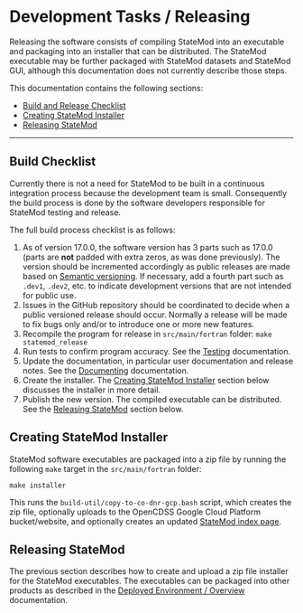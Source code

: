# Development Tasks / Releasing #

Releasing the software consists of compiling StateMod into an executable and packaging into an installer that can be distributed.
The StateMod executable may be further packaged with StateMod datasets and StateMod GUI,
although this documentation does not currently describe those steps.

This documentation contains the following sections:

* [Build and Release Checklist](#build-and-release-checklist)
* [Creating StateMod Installer](#creating-statemod-installer)
* [Releasing StateMod](#releasing-statemod)

---------------------

## Build Checklist ##

Currently there is not a need for StateMod to be built in a continuous integration process because the development team is small.
Consequently the build process is done by the software developers responsible for StateMod testing and release.

The full build process checklist is as follows:

1. As of version 17.0.0, the software version has 3 parts such as 17.0.0 (parts are **not** padded with extra zeros, as was done previously).
The version should be incremented accordingly as public releases are made
based on [Semantic versioning](https://semver.org/).
If necessary, add a fourth part such as `.dev1`, `.dev2`, etc. to indicate development versions that
are not intended for public use.
2. Issues in the GitHub repository should be coordinated to decide when a public versioned release should occur.
Normally a release will be made to fix bugs only and/or to introduce one or more new features.
3. Recompile the program for release in `src/main/fortran` folder:  `make statemod_release`
4. Run tests to confirm program accuracy. See the [Testing](testing.md) documentation.
5. Update the documentation, in particular user documentation and release notes.  See the [Documenting](documenting.md) documentation.
6. Create the installer. The [Creating StateMod Installer](#creating-statemod-installer)
section below discusses the installer in more detail.
7. Publish the new version.  The compiled executable can be distributed.  See the [Releasing StateMod](#releasing-statemod) section below.

## Creating StateMod Installer ##

StateMod software executables are packaged into a zip file by running the following `make` target in the
`src/main/fortran` folder:

```
make installer
```

This runs the `build-util/copy-to-co-dnr-gcp.bash` script,
which creates the zip file, optionally uploads to the OpenCDSS Google Cloud Platform bucket/website,
and optionally creates an updated
[StateMod index page](https://opencdss.state.co.us/statemod/).

## Releasing StateMod ##

The previous section describes how to create and upload a zip file installer for the StateMod executables.
The executables can be packaged into other products as described in the
[Deployed Environment / Overview](../deployed-env/overview.md) documentation.

